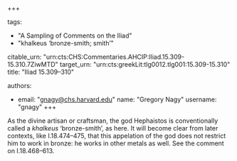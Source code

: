 +++

tags:
- "A Sampling of Comments on the Iliad"
- "khalkeus ‘bronze-smith; smith’"

citable_urn: "urn:cts:CHS:Commentaries.AHCIP:Iliad.15.309-15.310.7ZiwMTD"
target_urn: "urn:cts:greekLit:tlg0012.tlg001:15.309-15.310"
title: "Iliad 15.309–310"

authors:
- email: "gnagy@chs.harvard.edu"
  name: "Gregory Nagy"
  username: "gnagy"
+++

<p>As the divine artisan or craftsman, the god Hephaistos is conventionally called a <em>khalkeus</em> ‘bronze-smith’, as here. It will become clear from later contexts, like I.18.474–475, that this appelation of the god does not restrict him to work in bronze: he works in other metals as well. See the comment on I.18.468–613.  </p>